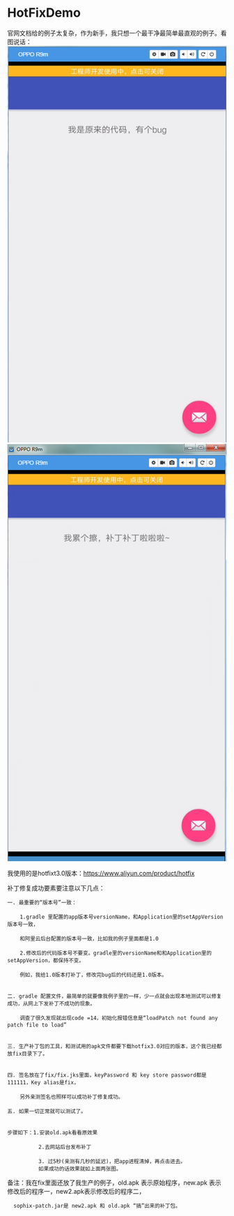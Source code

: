 # HotFixDemo
官网文档给的例子太复杂，作为新手，我只想一个最干净最简单最直观的例子。看图说话：
![image](https://github.com/tomyZhou/HotFixDemo/blob/master/fix/old.png)  ![image](https://github.com/tomyZhou/HotFixDemo/blob/master/fix/new.png)

我使用的是hotfixt3.0版本：https://www.aliyun.com/product/hotfix


补丁修复成功要素要注意以下几点：

	一. 最重要的“版本号”一致：

		1.gradle 里配置的app版本号versionName，和Application里的setAppVersion 版本号一致，
		
		和阿里云后台配置的版本号一致，比如我的例子里面都是1.0  
	   
		2.修改后的代码版本号不要变。gradle里的versionName和和Application里的setAppVersion，都保持不变。
		
		例如，我给1.0版本打补丁，修改完bug后的代码还是1.0版本。
		
	   
	二. gradle 配置文件，最简单的就要像我例子里的一样，少一点就会出现本地测试可以修复成功，从网上下发补丁不成功的现象。
	
	    调查了很久发现就出现code =14，初始化报错信息是“loadPatch not found any patch file to load”


	三. 生产补丁包的工具，和测试用的apk文件都要下载hotfix3.0对应的版本，这个我已经都放fix目录下了。
	

	四. 签名放在了fix/fix.jks里面，keyPassword 和 key store password都是111111，Key alias是fix，
	  
	    另外亲测签名也照样可以成功补丁修复成功。
	
	五. 如果一切正常就可以测试了。
	
	
	步骤如下：1.安装old.apk看看原效果 
	          
			  2.去网站后台发布补丁 
	
			  3. 过5秒(亲测有几秒的延迟)，把app进程清掉，再点击进去。
			  如果成功的话效果就如上面两张图。


备注：我在fix里面还放了我生产的例子，old.apk 表示原始程序，new.apk 表示修改后的程序一，new2.apk表示修改后的程序二，

      sophix-patch.jar是 new2.apk 和 old.apk “搞”出来的补丁包。